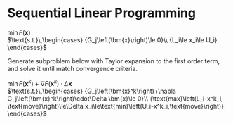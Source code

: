 # Sequential Linear Programming

$\text{min}\,F\left(\bm{x}\right)$  
$\text{s.t.}\,\begin{cases}
    {G_j\left(\bm{x}\right)\le 0}\\
    {L_i\le x_i\le U_i}
\end{cases}$

Generate subproblem below with Taylor expansion to the first order term, and solve it until match convergence criteria.

$\text{min}\,F\left(\bm{x}^k\right)+\nabla F\left(\bm{x}^k\right)\cdot\Delta \bm{x}$  
$\text{s.t.}\,\begin{cases}
    {G_j\left(\bm{x}^k\right)+\nabla G_j\left(\bm{x}^k\right)\cdot\Delta \bm{x}\le 0}\\
    {\text{max}\left(L_i-x^k_i,-\text{move}\right)\le\Delta x_i\le\text{min}\left(U_i-x^k_i,\text{move}\right)}
\end{cases}$
